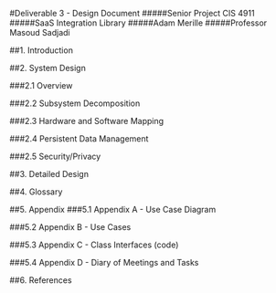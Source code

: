 #Deliverable 3 - Design Document
#####Senior Project CIS 4911
#####SaaS Integration Library
#####Adam Merille
#####Professor Masoud Sadjadi

##1. Introduction

##2. System Design

###2.1 Overview

###2.2 Subsystem Decomposition

###2.3 Hardware and Software Mapping

###2.4 Persistent Data Management

###2.5 Security/Privacy

##3. Detailed Design

##4. Glossary

##5. Appendix
###5.1 Appendix A - Use Case Diagram

###5.2 Appendix B - Use Cases

###5.3 Appendix C - Class Interfaces (code)

###5.4 Appendix D - Diary of Meetings and Tasks

##6. References
